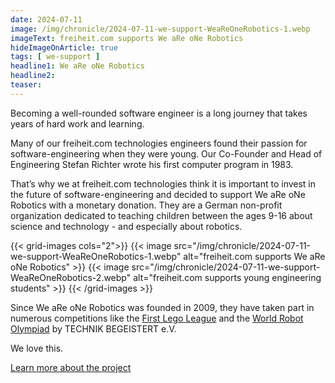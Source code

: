 ```yaml
---
date: 2024-07-11
image: /img/chronicle/2024-07-11-we-support-WeaReOneRobotics-1.webp
imageText: freiheit.com supports We aRe oNe Robotics
hideImageOnArticle: true
tags: [ we-support ]
headline1: We aRe oNe Robotics
headline2:
teaser:
---
```


Becoming a well-rounded software engineer is a long journey that takes years of hard work and learning.

Many of our freiheit.com technologies engineers found their passion for software-engineering when they were young. Our Co-Founder and Head of Engineering Stefan Richter wrote his first computer program in 1983.

That’s why we at freiheit.com technologies think it is important to invest in the future of software-engineering and decided to support We aRe oNe Robotics with a monetary donation.
They are a German non-profit organization dedicated to teaching children between the ages 9-16 about science and technology - and especially about robotics.

{{< grid-images cols="2">}}
{{< image src="/img/chronicle/2024-07-11-we-support-WeaReOneRobotics-1.webp" alt="freiheit.com supports We aRe oNe Robotics" >}}
{{< image src="/img/chronicle/2024-07-11-we-support-WeaReOneRobotics-2.webp" alt="freiheit.com supports young engineering students" >}}
{{< /grid-images >}}

Since We aRe oNe Robotics was founded in 2009, they have taken part in numerous competitions like the [First Lego League](https://www.first-lego-league.org/en/) and the [World Robot Olympiad](https://www.worldrobotolympiad.de/) by TECHNIK BEGEISTERT e.V.

We love this.

[Learn more about the project](https://weareone-robotics.de/)
